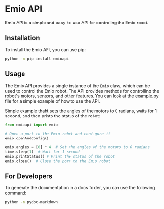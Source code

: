 # Emio API

Emio API is a simple and easy-to-use API for controling the Emio robot.

## Installation
To install the Emio API, you can use pip:

```bash
python -m pip install emioapi
```

## Usage
The Emio API provides a single instance of the `Emio` class, which can be used to control the Emio robot. The API provides methods for controlling the robot's motors, sensors, and other features.
You can look at the [example.py](example.py) file for a simple example of how to use the API.

Simple example thaht sets the angles of the motors to 0 radians, waits for 1 second, and then prints the status of the robot:
```python
from emioapi import emio

# Open a port to the Emio robot and configure it
emio.openAndConfig()

emio.angles = [0] * 4  # Set the angles of the motors to 0 radians
time.sleep(1)  # Wait for 1 second
emio.printStatus() # Print the status of the robot
emio.close()  # Close the port to the Emio robot
```

## For Developers
To generate the documentation in a docs folder, you can use the following command:

```bash
python -m pydoc-markdown
```